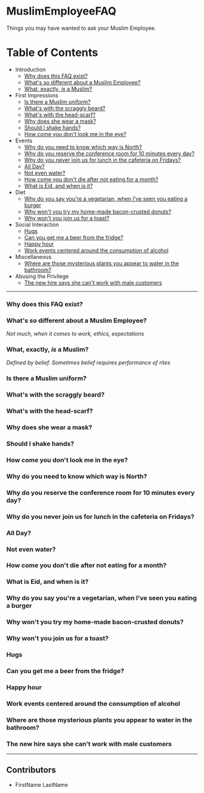 # MuslimEmployeeFAQ

Things you may have wanted to ask your Muslim Employee.

# Table of Contents

- Introduction
    + [Why does this FAQ exist?](#why)
    + [What's so different about a Muslim Employee?](#whatsdifferent)
    + [What, exactly, _is_ a Muslim?](#whatsmuslim)
- First Impressions
    + [Is there a Muslim uniform?](#uniform)
    + [What's with the scraggly beard?](#beard)
    + [What's with the head-scarf?](#hijab)
    + [Why does she wear a mask?](#niqab)
    + [Should I shake hands?](#handshake)
    + [How come you don't look me in the eye?](#gaze)
- Events
    + [Why do you need to know which way is North?](#qiblah)
    + [Why do you reserve the conference room for 10 minutes every day?](#salaat)
    + [Why do you never join us for lunch in the cafeteria on Fridays?](#jumuah)
    + [All Day?](#fasting)
    + [Not even water?](#water)
    + [How come you don't die after not eating for a month?](#fastingtimes)
    + [What is Eid, and when is it?](#eid)
- Diet
    + [Why do you say you're a vegetarian, when I've seen you eating a burger](#zabiha)
    + [Why won't you try my home-made bacon-crusted donuts?](#pork)
    + [Why won't you join us for a toast?](#alcohol)
- Social Interaction
    + [Hugs](#hugs)
    + [Can you get me a beer from the fridge?](#beer)
    + [Happy hour](#happyhour)
    + [Work events centered around the consumption of alcohol](#alcoholevents)
- Miscellaneous
    + [Where are those mysterious plants you appear to water in the bathroom?](#lota)
- Abusing the Privilege
    + [The new hire says she can't work with male customers](#abuse)


---

### <a name="why"></a> Why does this FAQ exist?



### <a name="whatsdifferent"></a> What's so different about a Muslim Employee?

_Not much, when it comes to work, ethics, expectations_

### <a name="whatsmuslim"></a> What, exactly, _is_ a Muslim?

_Defined by belief. Sometimes belief requires performance of rites_

### <a name="uniform"></a> Is there a Muslim uniform?



### <a name="beard"></a> What's with the scraggly beard?



### <a name="hijab"></a> What's with the head-scarf?



### <a name="niqab"></a> Why does she wear a mask?



### <a name="handshake"></a> Should I shake hands?



### <a name="gaze"></a> How come you don't look me in the eye?



### <a name="qiblah"></a> Why do you need to know which way is North?



### <a name="salaat"></a> Why do you reserve the conference room for 10 minutes every day?



### <a name="jumuah"></a> Why do you never join us for lunch in the cafeteria on Fridays?



### <a name="fasting"></a> All Day?



### <a name="water"></a> Not even water?



### <a name="fastingtimes"></a> How come you don't die after not eating for a month?



### <a name="eid"></a> What is Eid, and when is it?



### <a name="zabiha"></a> Why do you say you're a vegetarian, when I've seen you eating a burger



### <a name="pork"></a> Why won't you try my home-made bacon-crusted donuts?



### <a name="alcohol"></a> Why won't you join us for a toast?



### <a name="hugs"></a> Hugs



### <a name="beer"></a> Can you get me a beer from the fridge?



### <a name="happyhour"></a> Happy hour



### <a name="alcoholevents"></a> Work events centered around the consumption of alcohol



### <a name="lota"></a> Where are those mysterious plants you appear to water in the bathroom?



### <a name="abuse"></a> The new hire says she can't work with male customers

---

## Contributors

- FirstName LastName
